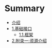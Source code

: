 # Summary

* [介绍](README.md)
* [1.基础接口](basis.md)
   * [1.1.框架](kuang_jia.md)
* [2.附录一:资源介绍](2fu_lu_4e003a_zi_yuan_jie_shao.md)

